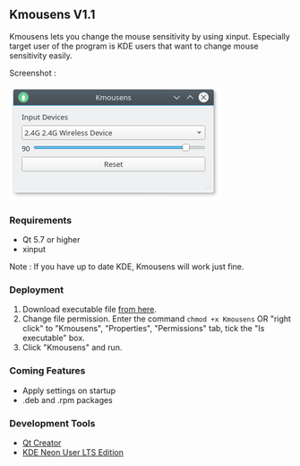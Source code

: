 ## Kmousens V1.1

Kmousens lets you change the mouse sensitivity by using xinput. Especially target user of the program is KDE users that want to change mouse sensitivity easily.

Screenshot :

![](https://github.com/furkantokac/Kmousens/blob/master/Kmousens/data/ss/KmousensV1.1_1.png)

### Requirements
* Qt 5.7 or higher
* xinput

Note : If you have up to date KDE, Kmousens will work just fine.

<!--```
CODE
```-->

### Deployment

1. Download executable file [from here](https://github.com/furkantokac/Kmousens/raw/master/bin/Kmousens).
2. Change file permission. Enter the command ```chmod +x Kmousens``` OR "right click" to "Kmousens", "Properties", "Permissions" tab, tick the "Is executable" box.
3. Click "Kmousens" and run.

### Coming Features

* Apply settings on startup
* .deb and .rpm packages

### Development Tools

* [Qt Creator](https://www.qt.io/download-open-source)
* [KDE Neon User LTS Edition](https://neon.kde.org/download)
